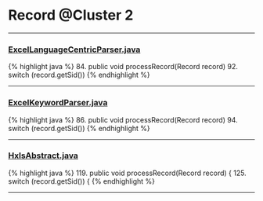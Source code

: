# Record @Cluster 2

***

### [ExcelLanguageCentricParser.java](https://searchcode.com/codesearch/view/12440043/)
{% highlight java %}
84. public void processRecord(Record record)
92.         switch (record.getSid())
{% endhighlight %}

***

### [ExcelKeywordParser.java](https://searchcode.com/codesearch/view/12440040/)
{% highlight java %}
86. public void processRecord(Record record)
94.         switch (record.getSid())
{% endhighlight %}

***

### [HxlsAbstract.java](https://searchcode.com/codesearch/view/68613461/)
{% highlight java %}
119. public void processRecord(Record record) {
125.   switch (record.getSid()) {
{% endhighlight %}

***

